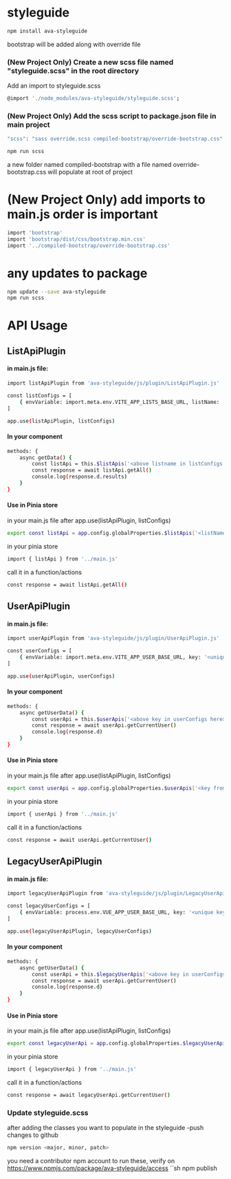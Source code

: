 # styleguide
```sh
npm install ava-styleguide
```
bootstrap will be added along with override file

### (New Project Only) Create a new scss file named "styleguide.scss" in the root directory
Add an import to styleguide.scss
```sh
@import './node_modules/ava-styleguide/styleguide.scss';
```

### (New Project Only) Add the scss script to package.json file in main project
```sh
"scss": "sass override.scss compiled-bootstrap/override-bootstrap.css"
```
```sh
npm run scss
```
a new folder named compiled-bootstrap with a file named override-bootstrap.css will populate at root of project
# (New Project Only) add imports to main.js order is important
```sh
import 'bootstrap'
import 'bootstrap/dist/css/bootstrap.min.css'
import '../compiled-bootstrap/override-bootstrap.css'
```

# any updates to package
```sh
npm update --save ava-styleguide
npm run scss
```
# API Usage
## ListApiPlugin 
#### in main.js file:
```sh
import listApiPlugin from 'ava-styleguide/js/plugin/ListApiPlugin.js'
```
```sh
const listConfigs = [
	{ envVariable: import.meta.env.VITE_APP_LISTS_BASE_URL, listName: '<list name here>'}
]
```
```sh
app.use(listApiPlugin, listConfigs)
```
#### In your component
```sh
methods: {
	async getData() {
		const listApi = this.$listApis['<above listname in listConfigs here>']
		const response = await listApi.getAll()
		console.log(response.d.results)
	}
}
```
#### Use in Pinia store
in your main.js file after app.use(listApiPlugin, listConfigs)
```sh
export const listApi = app.config.globalProperties.$listApis['<listName from listConfigs>']
```
in your pinia store
```sh
import { listApi } from '../main.js'
```
call it in a function/actions
```sh
const response = await listApi.getAll()
```
## UserApiPlugin 
#### in main.js file:
```sh
import userApiPlugin from 'ava-styleguide/js/plugin/UserApiPlugin.js'
```
```sh
const userConfigs = [
	{ envVariable: import.meta.env.VITE_APP_USER_BASE_URL, key: '<unique key name here>'}
]
```
```sh
app.use(userApiPlugin, userConfigs)
```
#### In your component
```sh
methods: {
	async getUserData() {
		const userApi = this.$userApis['<above key in userConfigs here>']
		const response = await userApi.getCurrentUser()
		console.log(response.d)
	}
}
```
#### Use in Pinia store
in your main.js file after app.use(listApiPlugin, listConfigs)
```sh
export const userApi = app.config.globalProperties.$userApis['<key from userConfigs>']
```
in your pinia store
```sh
import { userApi } from '../main.js'
```
call it in a function/actions
```sh
const response = await userApi.getCurrentUser()
```
## LegacyUserApiPlugin 
#### in main.js file:
```sh
import legacyUserApiPlugin from 'ava-styleguide/js/plugin/LegacyUserApiPlugin.js'
```
```sh
const legacyUserConfigs = [
	{ envVariable: process.env.VUE_APP_USER_BASE_URL, key: '<unique key name here>'}
]
```
```sh
app.use(legacyUserApiPlugin, legacyUserConfigs)
```
#### In your component
```sh
methods: {
	async getUserData() {
		const userApi = this.$legacyUserApis['<above key in userConfigs here>']
		const response = await userApi.getCurrentUser()
		console.log(response.d)
	}
}
```
#### Use in Pinia store
in your main.js file after app.use(listApiPlugin, listConfigs)
```sh
export const legacyUserApi = app.config.globalProperties.$legacyUserApis['<key from legacyUserConfigs>']
```
in your pinia store
```sh
import { legacyUserApi } from '../main.js'
```
call it in a function/actions
```sh
const response = await legacyUserApi.getCurrentUser()
```

### Update styleguide.scss
after adding the classes you want to populate in the styleguide 
-push changes to github
```sh
npm version <major, minor, patch>
```
you need a contributor npm account to run these, verify on https://www.npmjs.com/package/ava-styleguide/access
``sh
npm publish
```
